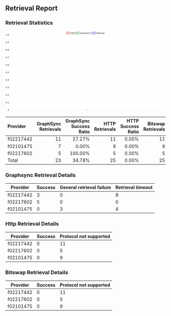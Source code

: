 ## Retrieval Report
### Retrieval Statistics
<img src="https://raw.githubusercontent.com/data-preservation-programs/filplus-checker-assets/main/filecoin-project/filecoin-plus-large-datasets/issues/1767/1688211608420.png"/>

| Provider  | GraphSync Retrievals | GraphSync Success Ratio | HTTP Retrievals | HTTP Success Ratio | Bitswap Retrievals | Bitswap Success Ratio |
| :-------- | -------------------: | ----------------------: | --------------: | -----------------: | -----------------: | --------------------: |
| f02217442 |                   11 |                  27.27% |              11 |              0.00% |                 11 |                 0.00% |
| f02101475 |                    7 |                   0.00% |               9 |              0.00% |                  9 |                 0.00% |
| f02217602 |                    5 |                 100.00% |               5 |              0.00% |                  5 |                 0.00% |
| Total     |                   23 |                  34.78% |              25 |              0.00% |                 25 |                 0.00% |

### Graphsync Retrieval Details
| Provider  | Success | General retrieval failure | Retrieval timeout |
| --------- | ------- | ------------------------- | ----------------- |
| f02217442 | 3       | 0                         | 8                 |
| f02217602 | 5       | 0                         | 0                 |
| f02101475 | 0       | 3                         | 4                 |

### Http Retrieval Details
| Provider  | Success | Protocol not supported |
| --------- | ------- | ---------------------- |
| f02217442 | 0       | 11                     |
| f02217602 | 0       | 5                      |
| f02101475 | 0       | 9                      |

### Bitswap Retrieval Details
| Provider  | Success | Protocol not supported |
| --------- | ------- | ---------------------- |
| f02217442 | 0       | 11                     |
| f02217602 | 0       | 5                      |
| f02101475 | 0       | 9                      |
